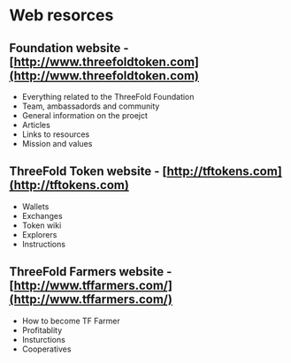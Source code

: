 # Web resorces

## Foundation website - [http://www.threefoldtoken.com](http://www.threefoldtoken.com)
- Everything related to the ThreeFold Foundation
- Team, ambassadords and community
- General information on the proejct
- Articles
- Links to resources
- Mission and values


## ThreeFold Token website - [http://tftokens.com](http://tftokens.com)
- Wallets
- Exchanges
- Token wiki
- Explorers
- Instructions

## ThreeFold Farmers website - [http://www.tffarmers.com/](http://www.tffarmers.com/)
- How to become TF Farmer
- Profitablity
- Insturctions
- Cooperatives




